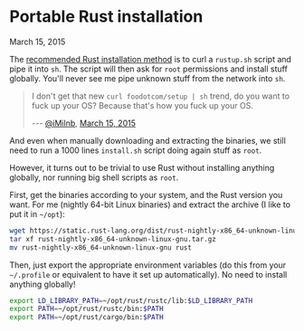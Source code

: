 # Portable Rust installation
March 15, 2015

The [recommended Rust installation method][install] is to
curl a `rustup.sh` script and pipe it into `sh`. The script will then
ask for `root` permissions and install stuff globally. You'll never see
me pipe unknown stuff from the network into `sh`.

> I don't get that new `curl foodotcom/setup | sh` trend, do you want to
> fuck up your OS? Because that's how you fuck up your OS.
>
> --- [@iMilnb](https://twitter.com/iMilnb), [March 15, 2015](https://twitter.com/iMilnb/status/577229798910611456)

[install]: http://www.rust-lang.org/install.html

And even when manually downloading and extracting the binaries, we still
need to run a 1000 lines `install.sh` script doing again stuff as
`root`.

However, it turns out to be trivial to use Rust without installing
anything globally, nor running big shell scripts as `root`.

First, get the binaries according to your system, and the Rust version
you want. For me (nightly 64-bit Linux binaries) and extract the archive
(I like to put it in `~/opt`):

```sh
wget https://static.rust-lang.org/dist/rust-nightly-x86_64-unknown-linux-gnu.tar.gz
tar xf rust-nightly-x86_64-unknown-linux-gnu.tar.gz
mv rust-nightly-x86_64-unknown-linux-gnu rust
```

Then, just export the appropriate environment variables (do this from
your `~/.profile` or equivalent to have it set up automatically). No
need to install anything globally!

```sh
export LD_LIBRARY_PATH=~/opt/rust/rustc/lib:$LD_LIBRARY_PATH
export PATH=~/opt/rust/rustc/bin:$PATH
export PATH=~/opt/rust/cargo/bin:$PATH
```
